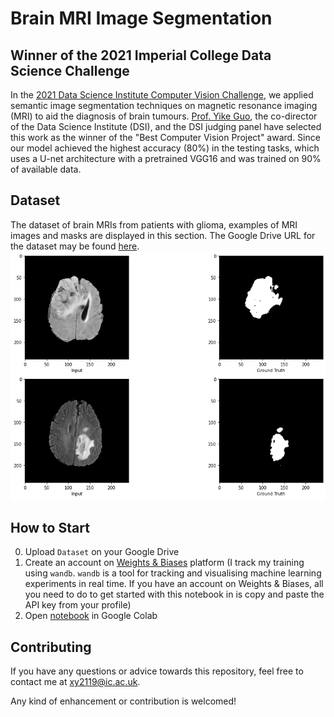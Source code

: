 # Brain MRI Image Segmentation
## Winner of the 2021 Imperial College Data Science Challenge
In the [2021 Data Science Institute Computer Vision Challenge](https://www.imperial.ac.uk/data-science/),  we applied semantic image segmentation techniques on magnetic resonance imaging (MRI) to aid the diagnosis of brain tumours. [Prof. Yike Guo](https://www.imperial.ac.uk/people/y.guo), the co-director of the Data Science Institute (DSI), and the DSI judging panel have selected this work as the winner of the "Best Computer Vision Project" award. Since our model achieved the highest accuracy (80%) in the testing tasks, which uses a U-net architecture with a pretrained VGG16 and was trained on 90% of available data.

## Dataset
The dataset of brain MRIs from patients with glioma, examples of MRI images and masks are displayed in this section. The Google Drive URL for the dataset may be found [here](https://drive.google.com/drive/folders/1Y4MUrrfT-Xuos83nOnq8ZWTMZmp9qADH?usp=sharing).
![image](./image&mask.png)

## How to Start 
0. Upload `Dataset` on your Google Drive 
1. Create an account on [Weights & Biases](https://wandb.ai/site) platform (I track my training using `wandb`. `wandb` is a tool for tracking and visualising machine learning experiments in real time. If you have an account on Weights & Biases, all you need to do to get started with this notebook in is copy and paste the API key from your profile) 
2. Open [notebook](https://github.com/xy2119/Brain_MRI_Image_Segmentation/blob/main/MRI_ImageSeg_U_Net_VGG16.ipynb) in Google Colab

## Contributing
If you have any questions or advice towards this repository, feel free to contact me at xy2119@ic.ac.uk.

Any kind of enhancement or contribution is welcomed!
